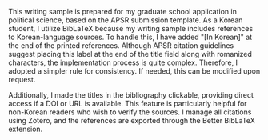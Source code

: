 This writing sample is prepared for my graduate school application in political science, based on the APSR submission template. As a Korean student, I utilize BibLaTeX because my writing sample includes references to Korean-language sources. To handle this, I have added "[In Korean]" at the end of the printed references. Although APSR citation guidelines suggest placing this label at the end of the title field along with romanized characters, the implementation process is quite complex. Therefore, I adopted a simpler rule for consistency. If needed, this can be modified upon request.

Additionally, I made the titles in the bibliography clickable, providing direct access if a DOI or URL is available. This feature is particularly helpful for non-Korean readers who wish to verify the sources. I manage all citations using Zotero, and the references are exported through the Better BibLaTeX extension.
